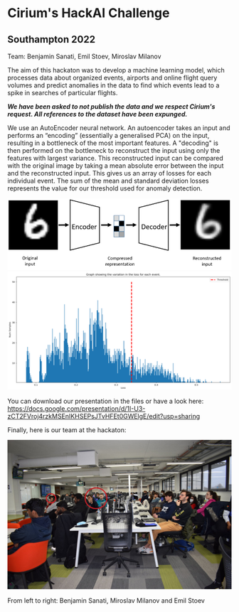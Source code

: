 # Cirium's HackAI Challenge #
## Southampton 2022 ##

Team: Benjamin Sanati, Emil Stoev, Miroslav Milanov

The aim of this hackaton was to develop a machine learning model, which processes data about organized events, airports and online flight query volumes and predict anomalies in the data to find which events lead to a spike in searches of particular flights.

***We have been asked to not publish the data and we respect Cirium's request. All references to the dataset have been expunged.***

We use an AutoEncoder neural network. An autoencoder takes an input and performs an “encoding” (essentially a generalised PCA) on the input, resulting in a bottleneck of the most important features. A "decoding" is then performed on the bottleneck to reconstruct the input using only the features with largest variance. This reconstructed input can be compared with the original image by taking a mean absolute error between the input and the reconstructed input. This gives us an array of losses for each individual event. The sum of the mean and standard deviation losses represents the value for our threshold used for anomaly detection.

<img src="./img/autoencoder.png" alt="Autoencoder" class="center">
<img src="./img/HistogramDist.png" alt="Histogram distribution" class="center">


You can download our presentation in the files or have a look here:
https://docs.google.com/presentation/d/1I-U3-zCT2FVroj4rzkMSEnIKHSEPsJTvHFEt0GWElgE/edit?usp=sharing

Finally, here is our team at the hackaton:

<img src="./img/Team.png" alt="Team image" class="center">

From left to right: Benjamin Sanati, Miroslav Milanov and Emil Stoev
